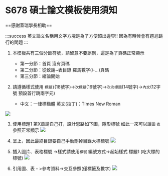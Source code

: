 # S678 碩士論文模板使用須知

==感謝蓋瑞學長相助==

:::success
英文論文名稱用文字方塊是為了方便超出邊界!!
因為有時候會有尷尬跳行的問題
:::

1. 本模板共有三個分節符號，請留意不要誤刪，這是為了頁碼正常顯示
    - 第一分節：首頁 沒有頁碼
    - 第二分節：從致謝~表目錄 羅馬數字(i-...)頁碼
    - 第三分節：緒論開始

2. 請遵循樣式使用 `標題1`(18號字)->`次標題`(16號字)->`次次標題`(14號字)->`內文`(12字號 預設首行跳兩字元)
    - 中文：一律標楷體 英文(拉丁)：Times New Roman

![](https://hackmd.io/_uploads/Sy12GcsH2.png)


3. 使用標題1 第X章請自己打，設計思路如下圖，隱形標號 如此一來可以讓`圖` `表`參照正常顯示
![](https://hackmd.io/_uploads/SJ3sxqoHn.png)

4. 呈上，因此最終目錄要自己手動刪掉目錄大標標號
![](https://hackmd.io/_uploads/H1cM-ciSn.png)

5. 插入圖片、表格標號 ->樣式請使用`標號` 編號方式->起始樣式 標題1 (吃大標的標號)
![](https://hackmd.io/_uploads/HJxlrfcjH2.png)
 
8. 引用圖、表 - >參考資料->交互參照(僅標籤及數字)
![](https://hackmd.io/_uploads/rJSuG9iSh.png)
